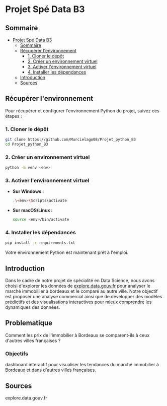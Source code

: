 # Projet Spé Data B3

## Sommaire
- [Projet Spé Data B3](#projet-spé-data-b3)
  - [Sommaire](#sommaire)
  - [Récupérer l'environnement](#récupérer-lenvironnement)
    - [1. Cloner le dépôt](#1-cloner-le-dépôt)
    - [2. Créer un environnement virtuel](#2-créer-un-environnement-virtuel)
    - [3. Activer l'environnement virtuel](#3-activer-lenvironnement-virtuel)
    - [4. Installer les dépendances](#4-installer-les-dépendances)
  - [Introduction](#introduction)
  - [Sources](#sources)

## Récupérer l'environnement

Pour récupérer et configurer l'environnement Python du projet, suivez ces étapes :

### 1. Cloner le dépôt

```bash
git clone https://github.com/Murcielago08/Projet_python_B3
cd Projet_python_B3
```

### 2. Créer un environnement virtuel

```bash
python -m venv <env>
```

### 3. Activer l'environnement virtuel

- **Sur Windows :**
  ```bash
  .\<env>\Scripts\activate
  ```
- **Sur macOS/Linux :**
  ```bash
  source <env>/bin/activate
  ```

### 4. Installer les dépendances

```bash
pip install -r requirements.txt
```

Votre environnement Python est maintenant prêt à l'emploi.

## Introduction

Dans le cadre de notre projet de spécialité en Data Science, nous avons choisi d'explorer les données de [explore.data.gouv.fr](https://explore.data.gouv.fr/fr/immobilier?onglet=carte&filtre=tous&lat=44.72832&lng=-0.54455&zoom=9.91&code=33&level=departement) pour analyser le marché immobillier à bordeaux et le comparé au autre ville. Notre objectif est proposer une analyse commercial ainsi que de développer des modèles prédictifs et des visualisations interactives pour mieux comprendre les dynamiques des données.

## Problematique

Comment les prix de l'immobilier à Bordeaux se comparent-ils à ceux d'autres villes françaises ?

### Objectifs
dashboard interactif pour visualiser les tendances du marché immobilier à Bordeaux et dans d'autres villes françaises.


## Sources

explore.data.gouv.fr